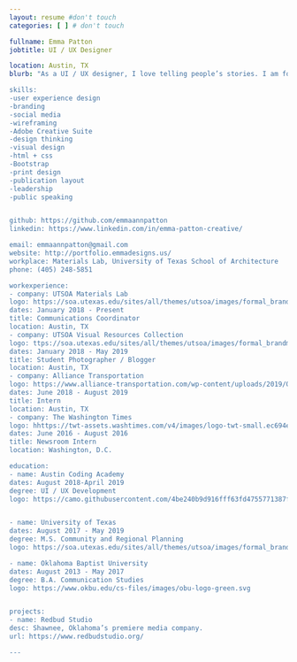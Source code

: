 ```yaml
---
layout: resume #don't touch
categories: [ ] # don't touch

fullname: Emma Patton
jobtitle: UI / UX Designer

location: Austin, TX
blurb: "As a UI / UX designer, I love telling people’s stories. I am former journalist and current grad student with 3 years experience managing online content for a variety of online publications. My skill set includes WordPress development, SEO, social media management, and all types of design.“

skills:
-user experience design 
-branding
-social media 
-wireframing
-Adobe Creative Suite 
-design thinking 
-visual design 
-html + css
-Bootstrap
-print design 
-publication layout 
-leadership
-public speaking 


github: https://github.com/emmaannpatton
linkedin: https://www.linkedin.com/in/emma-patton-creative/

email: emmaannpatton@gmail.com
website: http://portfolio.emmadesigns.us/
workplace: Materials Lab, University of Texas School of Architecture
phone: (405) 248-5851

workexperience:
- company: UTSOA Materials Lab 
logo: https://soa.utexas.edu/sites/all/themes/utsoa/images/formal_brandmark_seal.svg
dates: January 2018 - Present
title: Communications Coordinator
location: Austin, TX
- company: UTSOA Visual Resources Collection
logo: ttps://soa.utexas.edu/sites/all/themes/utsoa/images/formal_brandmark_seal.svg
dates: January 2018 - May 2019
title: Student Photographer / Blogger
location: Austin, TX
- company: Alliance Transportation 
logo: https://www.alliance-transportation.com/wp-content/uploads/2019/01/ATG_horizontal_RGB_FINAL.png
dates: June 2018 - August 2019
title: Intern
location: Austin, TX
- company: The Washington Times
logo: hhttps://twt-assets.washtimes.com/v4/images/logo-twt-small.ec694e37999b.png
dates: June 2016 - August 2016
title: Newsroom Intern
location: Washington, D.C. 

education:
- name: Austin Coding Academy 
dates: August 2018-April 2019
degree: UI / UX Development 
logo: https://camo.githubusercontent.com/4be240b9d916fff63fd4755771387f2db91ccbea/687474703a2f2f656e2e67726176617461722e636f6d2f75736572696d6167652f3130373337303130302f61303835393431343535363435333631333864666161663037326337623234312e706e673f73697a653d323030


- name: University of Texas
dates: August 2017 - May 2019
degree: M.S. Community and Regional Planning
logo: https://soa.utexas.edu/sites/all/themes/utsoa/images/formal_brandmark_seal.svg

- name: Oklahoma Baptist University 
dates: August 2013 - May 2017
degree: B.A. Communication Studies
logo: https://www.okbu.edu/cs-files/images/obu-logo-green.svg


projects:
- name: Redbud Studio 
desc: Shawnee, Oklahoma’s premiere media company. 
url: https://www.redbudstudio.org/

---
```

